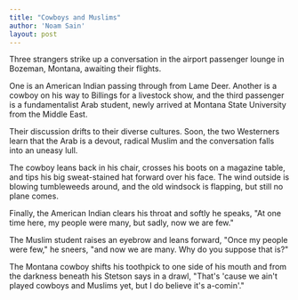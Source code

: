 ```yaml
---
title: "Cowboys and Muslims"
author: 'Noam Sain'
layout: post
---
```


Three strangers strike up a conversation in the airport passenger lounge in Bozeman, Montana, awaiting their flights.

One is an American Indian passing through from Lame Deer. Another is a cowboy on his way to Billings for a livestock show, and the third passenger is a fundamentalist Arab student, newly arrived at Montana State University from the Middle East.

Their discussion drifts to their diverse cultures. Soon, the two Westerners learn that the Arab is a devout, radical Muslim and the conversation falls into an uneasy lull.

The cowboy leans back in his chair, crosses his boots on a magazine table, and tips his big sweat-stained hat forward over his face. The wind outside is blowing tumbleweeds around, and the old windsock is flapping, but still no plane comes.

Finally, the American Indian clears his throat and softly he speaks, "At one time here, my people were many, but sadly, now we are few."

The Muslim student raises an eyebrow and leans forward, "Once my people were few," he sneers, "and now we are many. Why do you suppose that is?"

The Montana cowboy shifts his toothpick to one side of his mouth and from the darkness beneath his Stetson says in a drawl, "That's 'cause we ain't played cowboys and Muslims yet, but I do believe it's a-comin'."